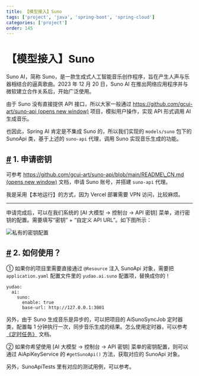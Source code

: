 ```yaml
---
title: 【模型接入】Suno
tags: ['project', 'java', 'spring-boot', 'spring-cloud']
categories: ['project']
order: 145
---
```

# 【模型接入】Suno

Suno AI，简称 Suno，是一款生成式人工智能音乐创作程序，旨在产生人声与乐器相结合的逼真歌曲。2023 年 12 月 20 日，Suno AI 在推出网络应用程序并与微软建立合作关系后，开始广泛使用。

 由于 Suno 没有直接提供 API 接口，所以大家一般通过 [https://github.com/gcui-art/suno-api  (opens new window)](https://github.com/gcui-art/suno-api) 项目，模拟用户操作，实现 API 形式调用 AI 生成音乐。

 也因此，Spring AI 肯定是不集成 Suno 的，所以我们实现的 `models/suno` 包下的 SunoApi 类，基于上述的 `suno-api` 代理，调用 Suno 实现音乐生成的功能。

 ## [#](#_1-申请密钥) 1. 申请密钥

 可参考 [https://github.com/gcui-art/suno-api/blob/main/README\_CN.md  (opens new window)](https://github.com/gcui-art/suno-api/blob/main/README_CN.md) 文档，申请 Suno 账号，并搭建 `suno-api` 代理。

 我是采用【本地运行】的方式，因为 Vercel 部署需要 VPN 访问，比较麻烦。

 

---

 申请完成后，可以在我们系统的 [AI 大模型 -> 控制台 -> API 密钥] 菜单，进行密钥的配置。需要填写“密钥” + “自定义 API URL”。如下图所示：

 ![私有的密钥配置](https://cloud.iocoder.cn/img/AI%E6%89%8B%E5%86%8C/%E6%A8%A1%E5%9E%8B%E6%8E%A5%E5%85%A5/Suno-%E7%A7%81%E6%9C%89.png)

 ## [#](#_2-如何使用) 2. 如何使用？

 ① 如果你的项目里需要直接通过 `@Resource` 注入 SunoApi 对象，需要把 `application.yaml` 配置文件里的 `yudao.ai.suno` 配置项，替换成你的！

 
```
yudao:
  ai:
    suno:
      enable: true
      base-url: http://127.0.0.1:3001

```
另外，由于 Suno 生成音乐是异步的，可以把项目的 AiSunoSyncJob 定时器类，配置每 1 分钟执行一次，同步音乐生成的结果。怎么使用定时器，可以参考 [《定时任务》](/job) 文档。

 ② 如果你希望使用 [AI 大模型 -> 控制台 -> API 密钥] 菜单的密钥配置，则可以通过 AiApiKeyService 的 `#getSunoApi()` 方法，获取对应的 SunoApi 对象。

 另外，SunoApiTests 里有对应的测试用例，可以参考。

